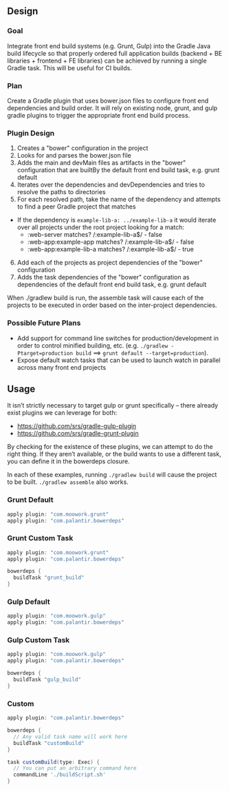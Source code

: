 ## Design ##

### Goal ###

Integrate front end build systems (e.g. Grunt, Gulp) into the Gradle Java build lifecycle so that properly ordered full application builds (backend + BE libraries + frontend + FE libraries) can be achieved by running a single Gradle task. This will be useful for CI builds.

### Plan ###

Create a Gradle plugin that uses bower.json files to configure front end dependencies and build order. It will rely on existing node, grunt, and gulp gradle plugins to trigger the appropriate front end build process.

### Plugin Design ###

1. Creates a "bower" configuration in the project
2. Looks for and parses the bower.json file
3. Adds the main and devMain files as artifacts in the "bower" configuration that are builtBy the default front end build task, e.g. grunt default
4. Iterates over the dependencies and devDependencies and tries to resolve the paths to directories
5. For each resolved path, take the name of the dependency and attempts to find a peer Gradle project that matches
  - If the dependency is `example-lib-a: ../example-lib-a` it would iterate over all projects under the root project looking for a match:
    - :web-server matches? /:example-lib-a$/ - false
    - :web-app:example-app matches? /:example-lib-a$/ - false
    - :web-app:example-lib-a matches? /:example-lib-a$/ - true
6. Add each of the projects as project dependencies of the "bower" configuration
7. Adds the task dependencies of the "bower" configuration as dependencies of the default front end build task, e.g. grunt default

When ./gradlew build is run, the assemble task will cause each of the projects to be executed in order based on the inter-project dependencies.

### Possible Future Plans ###

- Add support for command line switches for production/development in order to control minified building, etc. (e.g. `./gradlew -Ptarget=production build` ==> `grunt default --target=production`).
- Expose default watch tasks that can be used to launch watch in parallel across many front end projects

## Usage ##

It isn’t strictly necessary to target gulp or grunt specifically – there already exist plugins we can leverage for both:

- https://github.com/srs/gradle-gulp-plugin
- https://github.com/srs/gradle-grunt-plugin

By checking for the existence of these plugins, we can attempt to do the right thing. If they aren’t available, or the build wants to use a different task, you can define it in the bowerdeps closure.

In each of these examples, running `./gradlew build` will cause the project to be built. `./gradlew assemble` also works.

### Grunt Default ###

```groovy
apply plugin: "com.moowork.grunt"
apply plugin: "com.palantir.bowerdeps"
```

### Grunt Custom Task ###

```groovy
apply plugin: "com.moowork.grunt"
apply plugin: "com.palantir.bowerdeps"

bowerdeps {
  buildTask "grunt_build"
}
```

### Gulp Default ###

```groovy
apply plugin: "com.moowork.gulp"
apply plugin: "com.palantir.bowerdeps"
```

### Gulp Custom Task ###

```groovy
apply plugin: "com.moowork.gulp"
apply plugin: "com.palantir.bowerdeps"

bowerdeps {
  buildTask "gulp_build"
}
```

### Custom ###

```groovy
apply plugin: "com.palantir.bowerdeps"

bowerdeps {
  // Any valid task name will work here
  buildTask "customBuild"
}

task customBuild(type: Exec) {
  // You can put an arbitrary command here
  commandLine './buildScript.sh'
}
```
